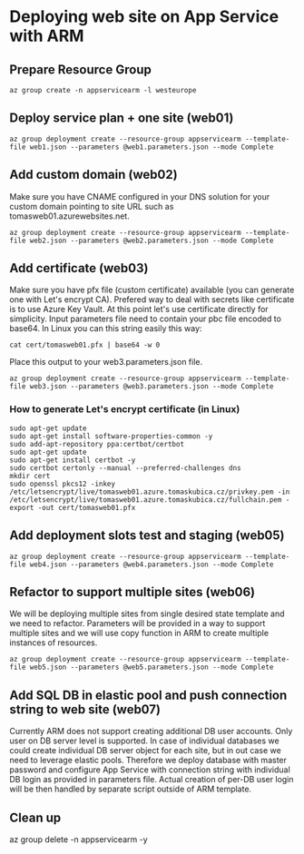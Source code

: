 # Deploying web site on App Service with ARM

## Prepare Resource Group
```
az group create -n appservicearm -l westeurope
```

## Deploy service plan + one site (web01)
```
az group deployment create --resource-group appservicearm --template-file web1.json --parameters @web1.parameters.json --mode Complete
```

## Add custom domain (web02)
Make sure you have CNAME configured in your DNS solution for your custom domain pointing to site URL such as tomasweb01.azurewebsites.net.

```
az group deployment create --resource-group appservicearm --template-file web2.json --parameters @web2.parameters.json --mode Complete
```

## Add certificate (web03)
Make sure you have pfx file (custom certificate) available (you can generate one with Let's encrypt CA). Prefered way to deal with secrets like certificate is to use Azure Key Vault. At this point let's use certificate directly for simplicity. Input parameters file need to contain your pbc file encoded to base64. In Linux you can this string easily this way:

```
cat cert/tomasweb01.pfx | base64 -w 0
```

Place this output to your web3.parameters.json file.

```
az group deployment create --resource-group appservicearm --template-file web3.json --parameters @web3.parameters.json --mode Complete
```

### How to generate Let's encrypt certificate (in Linux)
```
sudo apt-get update
sudo apt-get install software-properties-common -y
sudo add-apt-repository ppa:certbot/certbot
sudo apt-get update
sudo apt-get install certbot -y
sudo certbot certonly --manual --preferred-challenges dns
mkdir cert
sudo openssl pkcs12 -inkey /etc/letsencrypt/live/tomasweb01.azure.tomaskubica.cz/privkey.pem -in /etc/letsencrypt/live/tomasweb01.azure.tomaskubica.cz/fullchain.pem -export -out cert/tomasweb01.pfx
```

## Add deployment slots test and staging (web05)
```
az group deployment create --resource-group appservicearm --template-file web4.json --parameters @web4.parameters.json --mode Complete
```

## Refactor to support multiple sites (web06)
We will be deploying multiple sites from single desired state template and we need to refactor. Parameters will be provided in a way to support multiple sites and we will use copy function in ARM to create multiple instances of resources.

```
az group deployment create --resource-group appservicearm --template-file web5.json --parameters @web5.parameters.json --mode Complete
```


## Add SQL DB in elastic pool and push connection string to web site (web07)
Currently ARM does not support creating additional DB user accounts. Only user on DB server level is supported. In case of individual databases we could create individual DB server object for each site, but in out case we need to leverage elastic pools. Therefore we deploy database with master password and configure App Service with connection string with individual DB login as provided in parameters file. Actual creation of per-DB user login will be then handled by separate script outside of ARM template.



## Clean up
az group delete -n appservicearm -y 